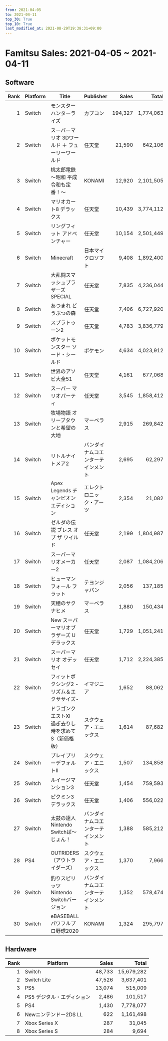 ```yaml
---
from: 2021-04-05
to: 2021-04-11
top_30: True
top_10: True
last_modified_at: 2021-08-29T19:38:31+09:00
---
```

# Famitsu Sales: 2021-04-05 ~ 2021-04-11
## Software
| Rank | Platform | Title | Publisher | Sales | Total | Rate | New |
| -: | -- | -- | -- | -: | -: | -: | -- |
| 1 | Switch | モンスターハンターライズ | カプコン | 194,327 | 1,774,063 | 20% |  |
| 2 | Switch | スーパーマリオ 3Dワールド ＋ フューリーワールド | 任天堂 | 21,590 | 642,106 | 20% |  |
| 3 | Switch | 桃太郎電鉄 〜昭和 平成 令和も定番！〜 | KONAMI | 12,920 | 2,101,505 | 20% |  |
| 4 | Switch | マリオカート8 デラックス | 任天堂 | 10,439 | 3,774,112 | 20% |  |
| 5 | Switch | リングフィット アドベンチャー | 任天堂 | 10,154 | 2,501,449 | 20% |  |
| 6 | Switch | Minecraft | 日本マイクロソフト | 9,408 | 1,892,400 | 20% |  |
| 7 | Switch | 大乱闘スマッシュブラザーズ SPECIAL | 任天堂 | 7,835 | 4,236,044 | 20% |  |
| 8 | Switch | あつまれ どうぶつの森 | 任天堂 | 7,406 | 6,727,920 | 20% |  |
| 9 | Switch | スプラトゥーン2 | 任天堂 | 4,783 | 3,836,779 | 20% |  |
| 10 | Switch | ポケットモンスター ソード・シールド | ポケモン | 4,634 | 4,023,912 | 20% |  |
| 11 | Switch | 世界のアソビ大全51 | 任天堂 | 4,161 | 677,068 | 20% |  |
| 12 | Switch | スーパー マリオパーティ | 任天堂 | 3,545 | 1,858,412 | 20% |  |
| 13 | Switch | 牧場物語 オリーブタウンと希望の大地 | マーベラス | 2,915 | 269,842 | 20% |  |
| 14 | Switch | リトルナイトメア2 | バンダイナムコエンターテインメント | 2,695 | 62,297 | 20% |  |
| 15 | Switch | Apex Legends チャンピオンエディション | エレクトロニック・アーツ | 2,354 | 21,082 | 60% |  |
| 16 | Switch | ゼルダの伝説 ブレス オブ ザ ワイルド | 任天堂 | 2,199 | 1,804,987 | 20% |  |
| 17 | Switch | スーパーマリオメーカー2 | 任天堂 | 2,087 | 1,084,206 | 20% |  |
| 18 | Switch | ヒューマン フォール フラット | テヨンジャパン | 2,056 | 137,185 | 20% |  |
| 19 | Switch | 天穂のサクナヒメ | マーベラス | 1,880 | 150,434 | 20% |  |
| 20 | Switch | New スーパーマリオブラザーズ U デラックス | 任天堂 | 1,729 | 1,051,241 | 20% |  |
| 21 | Switch | スーパーマリオ オデッセイ | 任天堂 | 1,712 | 2,224,385 | 20% |  |
| 22 | Switch | フィットボクシング2 -リズム＆エクササイズ- | イマジニア | 1,652 | 88,062 | 20% |  |
| 23 | Switch | ドラゴンクエストXI　過ぎ去りし時を求めて S（新価格版） | スクウェア・エニックス | 1,614 | 87,682 | 20% |  |
| 24 | Switch | ブレイブリーデフォルトII | スクウェア・エニックス | 1,507 | 134,858 | 20% |  |
| 25 | Switch | ルイージマンション3 | 任天堂 | 1,454 | 759,593 | 20% |  |
| 26 | Switch | ピクミン3 デラックス | 任天堂 | 1,406 | 556,022 | 20% |  |
| 27 | Switch | 太鼓の達人 Nintendo Switchば〜じょん！ | バンダイナムコエンターテインメント | 1,388 | 585,212 | 20% |  |
| 28 | PS4 | OUTRIDERS（アウトライダーズ） | スクウェア・エニックス | 1,370 | 7,966 | 40% |  |
| 29 | Switch | 釣りスピリッツ Nintendo Switchバージョン | バンダイナムコエンターテインメント | 1,352 | 578,474 | 20% |  |
| 30 | Switch | eBASEBALLパワフルプロ野球2020 | KONAMI | 1,324 | 295,797 | 20% |  |

## Hardware
| Rank | Platform | Sales | Total |
| -: | -- | -: | -: |
| 1 | Switch | 48,733 | 15,679,282 |
| 2 | Switch Lite | 47,526 | 3,637,401 |
| 3 | PS5 | 13,074 | 515,009 |
| 4 | PS5 デジタル・エディション | 2,486 | 101,517 |
| 5 | PS4 | 1,430 | 7,778,077 |
| 6 | Newニンテンドー2DS LL | 622 | 1,161,498 |
| 7 | Xbox Series X | 287 | 31,045 |
| 8 | Xbox Series S | 284 | 9,694 |